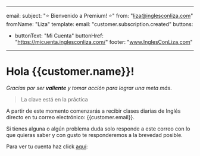 
---
email:
  subject: "⭐️ Bienvenido a Premium! ️⭐"
  from: "liza@inglesconliza.com"
  fromName: "Liza"
template:
  email: "customer.subscription.created"
buttons:
  - buttonText: "Mi Cuenta"
    buttonHref: "https://micuenta.inglesconliza.com/"
footer: "www.InglesConLiza.com"

---
# Hola {{customer.name}}!

_Gracias por ser **valiente** y tomar acción para lograr una meta más_.

> La clave está en la práctica

A partir de este momento comenzarás a recibir clases diarias de Inglés directo en tu correo electrónico: {{customer.email}}.

Si tienes alguna o algún problema duda solo responde a este correo con lo que quieras saber y con gusto te responderemos a la brevedad posible.

Para ver tu cuenta haz click [aquí](https://inglesconliza.com/):
